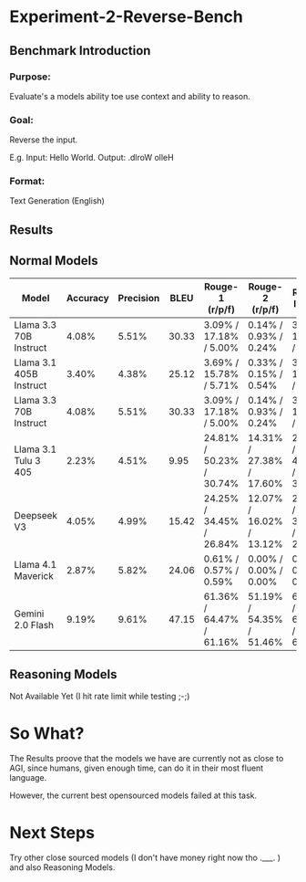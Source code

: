 # Experiment-2-Reverse-Bench

## Benchmark Introduction

### Purpose:

Evaluate's a models ability toe use context and ability to reason.

### Goal:

Reverse the input.

E.g. Input: Hello World. Output: .dlroW olleH

### Format:

Text Generation (English)

## Results


## Normal Models
| Model                  | Accuracy | Precision | BLEU  | Rouge-1 (r/p/f)       | Rouge-2 (r/p/f)       | Rouge-l (r/p/f)       |
|------------------------|----------|-----------|-------|-----------------------|-----------------------|-----------------------|
| Llama 3.3 70B Instruct | 4.08%    | 5.51%     | 30.33 | 3.09% / 17.18% / 5.00%| 0.14% / 0.93% / 0.24% | 3.03% / 16.87% / 4.91%|
| Llama 3.1 405B Instruct| 3.40%    | 4.38%     | 25.12 | 3.69% / 15.78% / 5.71%| 0.33% / 0.15% / 0.54% | 3.58% / 15.44% / 5.54%|
| Llama 3.3 70B Instruct | 4.08%    | 5.51%     | 30.33 | 3.09% / 17.18% / 5.00%| 0.14% / 0.93% / 0.24% | 3.03% / 16.87% / 4.91%|
| Llama 3.1 Tulu 3 405   | 2.23%    | 4.51%     | 9.95  | 24.81% / 50.23% / 30.74%| 14.31% / 27.38% / 17.60%| 24.22% / 49.23% / 30.01%|
| Deepseek V3            | 4.05%    | 4.99%     | 15.42 | 24.25% / 34.45% / 26.84%| 12.07% / 16.02% / 13.12%| 23.29% / 33.09% / 25.76%|
| Llama 4.1 Maverick     | 2.87%    | 5.82%     | 24.06 | 0.61% / 0.57% / 0.59% | 0.00% / 0.00% / 0.00% | 0.56% / 0.51% / 0.53% |
| Gemini 2.0 Flash       | 9.19%    | 9.61%     | 47.15 | 61.36% / 64.47% / 61.16%| 51.19% / 54.35% / 51.46%| 61.13% / 64.33% / 61.00%|



## Reasoning Models

Not Available Yet (I hit rate limit while testing ;-;)

# So What?

The Results proove that the models we have are currently not as close to AGI, since humans, given enough time, can do it in their most fluent language.

However, the current best opensourced models failed at this task.

# Next Steps

Try other close sourced models (I don't have money right now tho .___. ) and also Reasoning Models.
